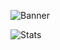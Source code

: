 ![Banner]([https://i.imgur.com/piLeKyl.jpg](https://cs12.pikabu.ru/post_img/big/2021/12/10/6/1639127567197631564.jpg))

![Stats](http://github-profile-summary-cards.vercel.app/api/cards/profile-details?username=SleepingWatchman&theme=zenburn)
